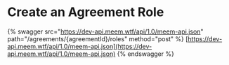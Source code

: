 # Create an Agreement Role

{% swagger src="https://dev-api.meem.wtf/api/1.0/meem-api.json" path="/agreements/{agreementId}/roles" method="post" %}
[https://dev-api.meem.wtf/api/1.0/meem-api.json](https://dev-api.meem.wtf/api/1.0/meem-api.json)
{% endswagger %}
